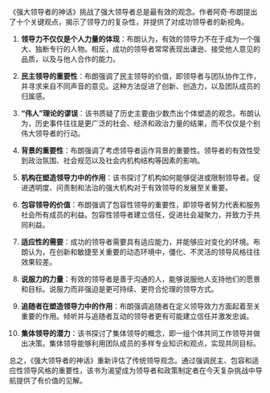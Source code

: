 《强大领导者的神话》挑战了强大领导者总是最有效的观念。作者阿奇·布朗提出了十个关键观点，揭示了领导力的复杂性，并提供了对成功领导者的新视角。

1. **领导力不仅仅是个人力量的体现**：布朗认为，有效的领导力不在于成为一个强大、独断专行的人物。相反，成功的领导者常常表现出谦逊、接受他人意见的品质，以及与他人合作的能力。

2. **民主领导的重要性**：布朗强调了民主领导的价值，即领导者与团队协作工作，并寻求来自不同声音的意见。这种方法促进了创新、创造力，以及团队成员的归属感。

3. **“伟人”理论的谬误**：该书质疑了历史主要由少数杰出个体塑造的观念。布朗认为，历史事件往往是更广泛的社会、经济和政治力量的结果，而不仅仅是个别伟大领导者的行动。

4. **背景的重要性**：布朗强调了考虑领导者运作背景的重要性。领导者的有效性受到政治氛围、社会规范以及社会内机构结构等因素的影响。

5. **机构在塑造领导力中的作用**：该书探讨了机构如何能够促进或限制领导者。促进透明度、问责制和法治的强大机构对于有效领导的发展至关重要。

6. **包容领导的价值**：布朗强调了包容性领导的重要性，即领导者努力代表和服务社会所有成员的利益。包容性领导者建立信任，促进社会凝聚力，并致力于共同利益。

7. **适应性的需要**：成功的领导者需要具有适应能力，并能够应对变化的环境。布朗认为，在创新和敏捷至关重要的动态环境中，僵化、不灵活的领导风格往往效果较差。

8. **说服力的力量**：有效的领导者是善于沟通的人，能够说服他人支持他们的愿景和目标。说服力而非强迫是更可持续、更符合伦理的领导方式。

9. **追随者在塑造领导力中的作用**：布朗强调追随者在定义领导效力方面起着至关重要的作用。倾听并与追随者互动的领导者更有可能建立信任并激发忠诚。

10. **集体领导的潜力**：该书探讨了集体领导的概念，即一组个体共同工作领导并做出决策。集体领导能够利用团队成员的多样专业知识和观点，实现共同目标。

总之，《强大领导者的神话》重新评估了传统领导观念。通过强调民主、包容和适应性领导风格的重要性，该书为渴望成为领导者和政策制定者在今天复杂挑战中导航提供了有价值的见解。